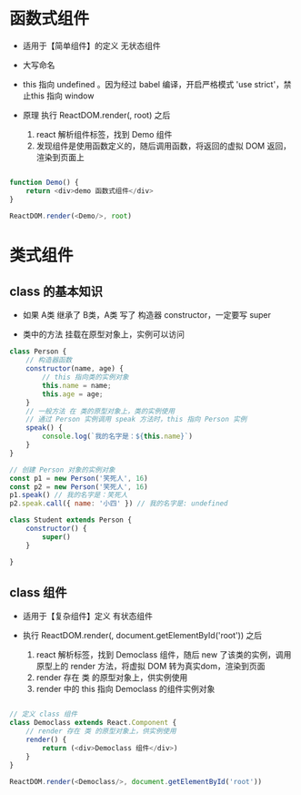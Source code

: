 # 函数式组件

- 适用于【简单组件】的定义 无状态组件

- 大写命名

- this 指向 undefined 。因为经过 babel 编译，开启严格模式 'use strict'，禁止this 指向 window

- 原理
    执行 ReactDOM.render(<Demo/>, root) 之后
    1. react 解析组件标签，找到 Demo 组件
    2. 发现组件是使用函数定义的，随后调用函数，将返回的虚拟 DOM 返回，渲染到页面上
```js

function Demo() {
    return <div>demo 函数式组件</div>
}

ReactDOM.render(<Demo/>, root)

```

# 类式组件

## class 的基本知识

- 如果 A类 继承了 B类，A类 写了 构造器 constructor，一定要写 super

- 类中的方法 挂载在原型对象上，实例可以访问

```js
class Person {
    // 构造器函数
    constructor(name, age) {
        // this 指向类的实例对象
        this.name = name;
        this.age = age;
    }
    // 一般方法 在 类的原型对象上，类的实例使用
    // 通过 Person 实例调用 speak 方法时，this 指向 Person 实例
    speak() {
        console.log(`我的名字是：${this.name}`)
    }
}

// 创建 Person 对象的实例对象
const p1 = new Person('笑死人', 16)
const p2 = new Person('笑死人', 16)
p1.speak() // 我的名字是：笑死人
p2.speak.call({ name: '小四' }) // 我的名字是: undefined

class Student extends Person {
    constructor() {
        super()
    }

}
```

## class 组件

- 适用于【复杂组件】定义 有状态组件

- 执行 ReactDOM.render(<Democlass/>, document.getElementById('root')) 之后

    1. react 解析标签，找到 Democlass 组件，随后 new 了该类的实例，调用原型上的 render 方法，将虚拟 DOM 转为真实dom，渲染到页面
    2. render 存在 类 的原型对象上，供实例使用
    3. render 中的 this 指向 Democlass 的组件实例对象

```js

// 定义 class 组件
class Democlass extends React.Component {
    // render 存在 类 的原型对象上，供实例使用
    render() {
        return (<div>Democlass 组件</div>)
    }
}

ReactDOM.render(<Democlass/>, document.getElementById('root'))

```

